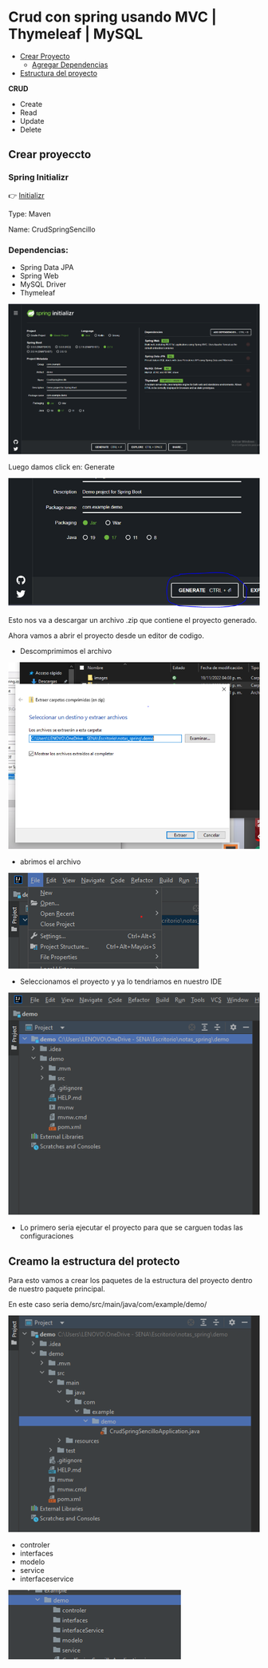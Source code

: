 # Crud con spring usando MVC | Thymeleaf | MySQL

 - [Crear Proyecto](#spring-initializr)
     - [Agregar Dependencias](#dependencias)
 - [Estructura del proyecto](#creamo-la-estructura-del-protecto)
  

**CRUD**
- Create
- Read
- Update
- Delete



## Crear proyeccto

### Spring Initializr

:point_right:  [Initializr](https://start.spring.io/ "Spring Initializr")

Type: Maven

Name: CrudSpringSencillo

### Dependencias:

- Spring Data JPA
- Spring Web
- MySQL Driver
- Thymeleaf

![Capture_initializr](images/capture_initializr.PNG "capture_initializr")


Luego damos click en: Generate

![Capture_generate](images/capture_generate.PNG "capture_generate")

Esto nos va a descargar un archivo .zip que contiene el proyecto generado.

Ahora vamos a abrir el proyecto desde un editor de codigo.

- Descomprimimos el archivo

![Capture_descomprimir](images/capture_descomprimir.PNG "capture_descomprimir")

- abrimos el archivo

![Capture_abrir](images/capture_abrir.png "capture_abrir")

- Seleccionamos el proyecto y ya lo tendriamos en nuestro IDE

![Capture_abrir](images/capture_ide.PNG "capture_abrir")

- Lo primero seria ejecutar el proyecto para que se carguen todas las configuraciones

## Creamo la estructura del protecto

Para esto vamos a crear los paquetes de la estructura del proyecto dentro de nuestro paquete principal.

En este caso seria  demo/src/main/java/com/example/demo/

![Carpeta_principal](images/capture_carpetaPrincipal.PNG "Carpeta_principal")

- controler
- interfaces
- modelo
- service
- interfaceservice

![Carpeta_estructura](images/capture_estructura.PNG "Carpeta_estructura")